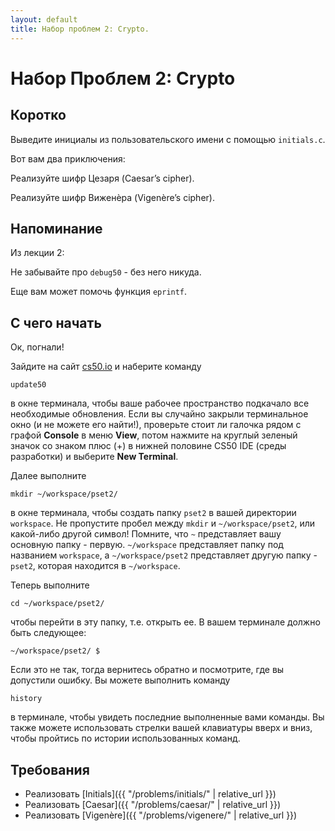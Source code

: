 ```yaml
---
layout: default
title: Набор проблем 2: Crypto.
---
```

# Набор Проблем 2: Crypto

## Коротко

Выведите инициалы из пользовательского имени с помощью `initials.c`.

Вот вам два приключения:

Реализуйте шифр Цезаря (Caesar’s cipher).

Реализуйте шифр Виженèра (Vigenère’s cipher).

## Напоминание

Из лекции 2:

Не забывайте про `debug50` - без него никуда.

Еще вам может помочь функция `eprintf`.

## С чего начать

Ок, погнали!

Зайдите на сайт [cs50.io](https://cs50.io/) и наберите команду
```
update50
```
в окне терминала, чтобы ваше рабочее пространство подкачало все необходимые обновления. Если вы случайно закрыли терминальное окно (и не можете его найти!), проверьте стоит ли галочка рядом с графой **Console** в меню **View**, потом нажмите на круглый зеленый значок со знаком плюс (+) в нижней половине CS50 IDE (среды разработки) и выберите **New Terminal**.

Далее выполните
```
mkdir ~/workspace/pset2/
```
в окне терминала, чтобы создать папку `pset2` в вашей директории `workspace`. Не пропустите пробел между `mkdir` и `~/workspace/pset2`, или какой-либо другой символ! Помните, что `~` представляет вашу основную папку - первую. `~/workspace` представляет папку под названием `workspace`, а `~/workspace/pset2` представляет другую папку - `pset2`, которая находится в `~/workspace`.

Теперь выполните
```
cd ~/workspace/pset2/
```
чтобы перейти в эту папку, т.е. открыть ее. В вашем терминале должно быть следующее:
```
~/workspace/pset2/ $
```
Если это не так, тогда вернитесь обратно и посмотрите, где вы допустили ошибку. Вы можете выполнить команду
```
history
```
в терминале, чтобы увидеть последние выполненные вами команды. Вы также можете использовать стрелки вашей клавиатуры вверх и вниз, чтобы пройтись по истории использованных команд.

## Требования

* Реализовать [Initials]({{ "/problems/initials/" | relative_url }})
* Реализовать [Caesar]({{ "/problems/caesar/" | relative_url }})
* Реализовать [Vigenère]({{ "/problems/vigenere/" | relative_url }})